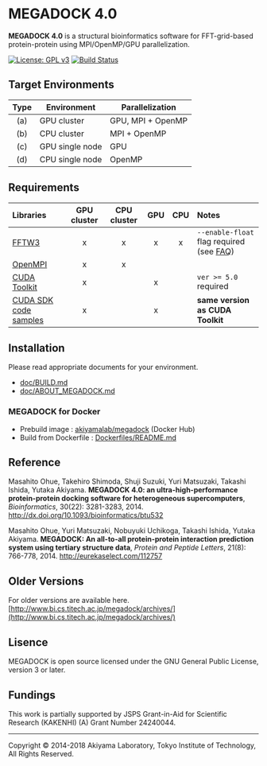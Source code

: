 # MEGADOCK 4.0

**MEGADOCK 4.0** is a structural bioinformatics software for FFT-grid-based protein-protein using MPI/OpenMP/GPU parallelization.

[![License: GPL v3](https://img.shields.io/badge/License-GPL%20v3-blue.svg)](LICENSE)
[![Build Status](https://travis-ci.org/akiyamalab/MEGADOCK.svg?branch=master)](https://travis-ci.org/akiyamalab/MEGADOCK)


## Target Environments
| Type | Environment     | Parallelization   |
|:----:|-----------------|-------------------|
|  (a) | GPU cluster     | GPU, MPI + OpenMP |
|  (b) | CPU cluster     | MPI + OpenMP      |
|  (c) | GPU single node | GPU               |
|  (d) | CPU single node | OpenMP            |

## Requirements
| Libraries                                                       | GPU cluster | CPU cluster | GPU | CPU | Notes |
|:----------------------------------------------------------------|:-----------:|:-----------:|:---:|:---:|:------|
| [FFTW3](http://www.fftw.org)                                    | x           | x           | x   | x   | `--enable-float` flag required (see [FAQ](http://www.bi.cs.titech.ac.jp/megadock/faq.html))|
| [OpenMPI](http://www.open-mpi.org)                              | x           | x           |     |     |       |
| [CUDA Toolkit](https://developer.nvidia.com/cuda-zone)          | x           |             | x   |     | `ver >= 5.0` required |
| [CUDA SDK code samples](https://developer.nvidia.com/cuda-zone) | x           |             | x   |     | **same version as CUDA Toolkit** |

## Installation
Please read appropriate documents for your environment.  
- [doc/BUILD.md](./doc/BUILD.md)
- [doc/ABOUT_MEGADOCK.md](./doc/ABOUT_MEGADOCK.md)

### MEGADOCK for Docker
- Prebuild image : [akiyamalab/megadock](https://hub.docker.com/r/akiyamalab/megadock/) (Docker Hub)
- Build from Dockerfile : [Dockerfiles/README.md](Dockerfiles/README.md)


## Reference
Masahito Ohue, Takehiro Shimoda, Shuji Suzuki, Yuri Matsuzaki, Takashi Ishida, Yutaka Akiyama. **MEGADOCK 4.0: an ultra-high-performance protein-protein docking software for heterogeneous supercomputers**, *Bioinformatics*, 30(22): 3281-3283, 2014. http://dx.doi.org/10.1093/bioinformatics/btu532

Masahito Ohue, Yuri Matsuzaki, Nobuyuki Uchikoga, Takashi Ishida, Yutaka Akiyama. **MEGADOCK: An all-to-all protein-protein interaction prediction system using tertiary structure data**, *Protein and Peptide Letters*, 21(8): 766-778, 2014. http://eurekaselect.com/112757


## Older Versions
For older versions are available here.    
[http://www.bi.cs.titech.ac.jp/megadock/archives/](http://www.bi.cs.titech.ac.jp/megadock/archives/)

## Lisence
MEGADOCK is open source licensed under the GNU General Public License, version 3 or later. 

## Fundings
This work is partially supported by JSPS Grant-in-Aid for Scientific Research (KAKENHI) (A) Grant Number 24240044.

----
Copyright © 2014-2018 Akiyama Laboratory, Tokyo Institute of Technology, All Rights Reserved.

